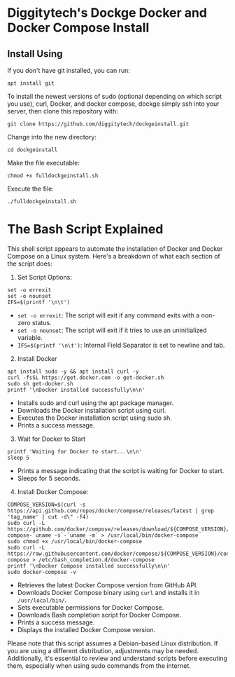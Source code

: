 Diggitytech's Dockge Docker and Docker Compose Install
===

## Install Using

If you don't have git installed, you can run:
```
apt install git
```

To install the newest versions of sudo (optional depending on which script you use), curl, Docker, and docker compose, dockge simply ssh into your server, then clone this repository with: 
```
git clone https://github.com/diggitytech/dockgeinstall.git
```

Change into the new directory:
```
cd dockgeinstall
```

Make the file executable:
```
chmod +x fulldockgeinstall.sh
```

Execute the file:
```
./fulldockgeinstall.sh
```

The Bash Script Explained
===

This shell script appears to automate the installation of Docker and Docker Compose on a Linux system. Here's a breakdown of what each section of the script does:
1. Set Script Options:

```
set -o errexit
set -o nounset
IFS=$(printf '\n\t')
```
- ```set -o errexit```: The script will exit if any command exits with a non-zero status.
- ```set -o nounset```: The script will exit if it tries to use an uninitialized variable.
- ```IFS=$(printf '\n\t')```: Internal Field Separator is set to newline and tab.

2. Install Docker
```
apt install sudo -y && apt install curl -y
curl -fsSL https://get.docker.com -o get-docker.sh
sudo sh get-docker.sh
printf '\nDocker installed successfully\n\n'
```

- Installs sudo and curl using the apt package manager.
- Downloads the Docker installation script using curl.
- Executes the Docker installation script using sudo sh.
- Prints a success message.

3. Wait for Docker to Start
```
printf 'Waiting for Docker to start...\n\n'
sleep 5
```
- Prints a message indicating that the script is waiting for Docker to start.
- Sleeps for 5 seconds.

4. Install Docker Compose:
```
COMPOSE_VERSION=$(curl -s https://api.github.com/repos/docker/compose/releases/latest | grep 'tag_name' | cut -d\" -f4)
sudo curl -L https://github.com/docker/compose/releases/download/${COMPOSE_VERSION}/docker-compose-`uname -s`-`uname -m` > /usr/local/bin/docker-compose
sudo chmod +x /usr/local/bin/docker-compose
sudo curl -L https://raw.githubusercontent.com/docker/compose/${COMPOSE_VERSION}/contrib/completion/bash/docker-compose > /etc/bash_completion.d/docker-compose
printf '\nDocker Compose installed successfully\n\n'
sudo docker-compose -v
```

- Retrieves the latest Docker Compose version from GitHub API.
- Downloads Docker Compose binary using ```curl``` and installs it in ```/usr/local/bin/```.
- Sets executable permissions for Docker Compose.
- Downloads Bash completion script for Docker Compose.
- Prints a success message.
- Displays the installed Docker Compose version.


Please note that this script assumes a Debian-based Linux distribution. If you are using a different distribution, adjustments may be needed. Additionally, it's essential to review and understand scripts before executing them, especially when using sudo commands from the internet.

